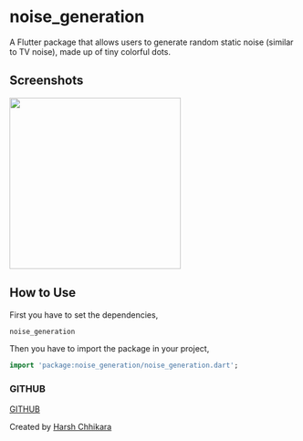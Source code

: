 # noise_generation

A Flutter package that allows users to generate random static noise (similar to TV noise), made up of tiny colorful dots.

## Screenshots

<img src="noise_generator_demo.gif" height="300em" />

## How to Use

First you have to set the dependencies,
```dart
noise_generation
```
Then you have to import the package in your project,
```dart
import 'package:noise_generation/noise_generation.dart';
```
### GITHUB
[GITHUB](https://github.com/HarshChhikara/noise-generation)

Created by [Harsh Chhikara](https://www.linkedin.com/in/harsh-chhikara-191a84175/)
